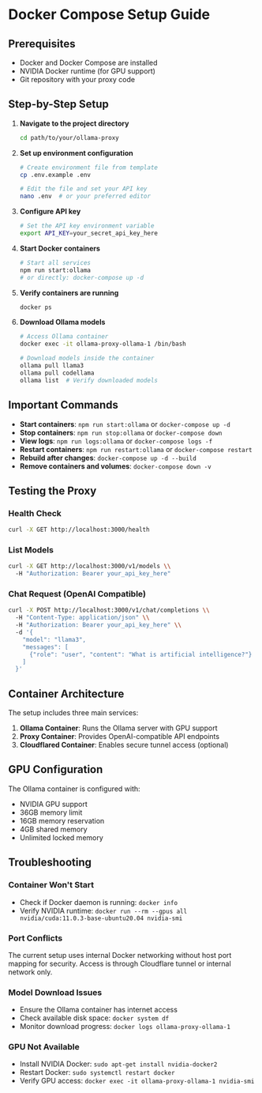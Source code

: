 # Docker Compose Setup Guide

## Prerequisites
- Docker and Docker Compose are installed
- NVIDIA Docker runtime (for GPU support)
- Git repository with your proxy code

## Step-by-Step Setup

1. **Navigate to the project directory**
   ```bash
   cd path/to/your/ollama-proxy
   ```

2. **Set up environment configuration**
   ```bash
   # Create environment file from template
   cp .env.example .env
   
   # Edit the file and set your API key
   nano .env  # or your preferred editor
   ```

3. **Configure API key**
   ```bash
   # Set the API key environment variable
   export API_KEY=your_secret_api_key_here
   ```

4. **Start Docker containers**
   ```bash
   # Start all services
   npm run start:ollama
   # or directly: docker-compose up -d
   ```

5. **Verify containers are running**
   ```bash
   docker ps
   ```

6. **Download Ollama models**
   ```bash
   # Access Ollama container
   docker exec -it ollama-proxy-ollama-1 /bin/bash
   
   # Download models inside the container
   ollama pull llama3
   ollama pull codellama
   ollama list  # Verify downloaded models
   ```

## Important Commands

- **Start containers**: `npm run start:ollama` or `docker-compose up -d`
- **Stop containers**: `npm run stop:ollama` or `docker-compose down`
- **View logs**: `npm run logs:ollama` or `docker-compose logs -f`
- **Restart containers**: `npm run restart:ollama` or `docker-compose restart`
- **Rebuild after changes**: `docker-compose up -d --build`
- **Remove containers and volumes**: `docker-compose down -v`

## Testing the Proxy

### Health Check
```bash
curl -X GET http://localhost:3000/health
```

### List Models
```bash
curl -X GET http://localhost:3000/v1/models \\
  -H "Authorization: Bearer your_api_key_here"
```

### Chat Request (OpenAI Compatible)
```bash
curl -X POST http://localhost:3000/v1/chat/completions \\
  -H "Content-Type: application/json" \\
  -H "Authorization: Bearer your_api_key_here" \\
  -d '{
    "model": "llama3",
    "messages": [
      {"role": "user", "content": "What is artificial intelligence?"}
    ]
  }'
```

## Container Architecture

The setup includes three main services:

1. **Ollama Container**: Runs the Ollama server with GPU support
2. **Proxy Container**: Provides OpenAI-compatible API endpoints
3. **Cloudflared Container**: Enables secure tunnel access (optional)

## GPU Configuration

The Ollama container is configured with:
- NVIDIA GPU support
- 36GB memory limit
- 16GB memory reservation
- 4GB shared memory
- Unlimited locked memory

## Troubleshooting

### Container Won't Start
- Check if Docker daemon is running: `docker info`
- Verify NVIDIA runtime: `docker run --rm --gpus all nvidia/cuda:11.0.3-base-ubuntu20.04 nvidia-smi`

### Port Conflicts
The current setup uses internal Docker networking without host port mapping for security. Access is through Cloudflare tunnel or internal network only.

### Model Download Issues
- Ensure the Ollama container has internet access
- Check available disk space: `docker system df`
- Monitor download progress: `docker logs ollama-proxy-ollama-1`

### GPU Not Available
- Install NVIDIA Docker: `sudo apt-get install nvidia-docker2`
- Restart Docker: `sudo systemctl restart docker`
- Verify GPU access: `docker exec -it ollama-proxy-ollama-1 nvidia-smi`